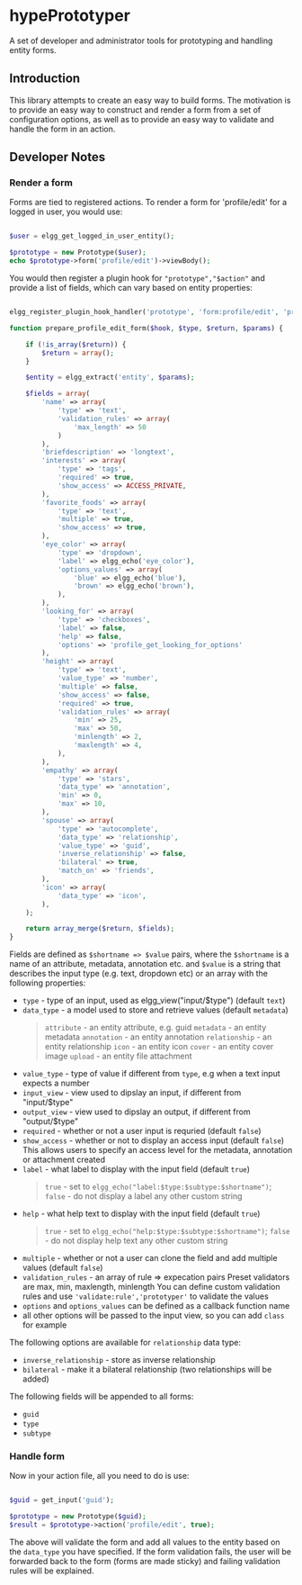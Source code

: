 hypePrototyper
==============

A set of developer and administrator tools for prototyping and handling
entity forms.


## Introduction

This library attempts to create an easy way to build forms. The motivation is to
provide an easy way to construct and render a form from a set of configuration
options, as well as to provide an easy way to validate and handle the form in
an action.


## Developer Notes

### Render a form

Forms are tied to registered actions. To render a form for 'profile/edit' for a
logged in user, you would use:

```php

$user = elgg_get_logged_in_user_entity();

$prototype = new Prototype($user);
echo $prototype->form('profile/edit')->viewBody();
```

You would then register a plugin hook for ```"prototype","$action"``` and
provide a list of fields, which can vary based on entity properties:

```php

elgg_register_plugin_hook_handler('prototype', 'form:profile/edit', 'prepare_profile_edit_form');

function prepare_profile_edit_form($hook, $type, $return, $params) {

	if (!is_array($return)) {
		$return = array();
	}

	$entity = elgg_extract('entity', $params);

	$fields = array(
		'name' => array(
			'type' => 'text',
			'validation_rules' => array(
				'max_length' => 50
			)
		),
		'briefdescription' => 'longtext',
		'interests' => array(
			'type' => 'tags',
			'required' => true,
			'show_access' => ACCESS_PRIVATE,
		),
		'favorite_foods' => array(
			'type' => 'text',
			'multiple' => true,
			'show_access' => true,
		),
		'eye_color' => array(
			'type' => 'dropdown',
			'label' => elgg_echo('eye_color'),
			'options_values' => array(
				'blue' => elgg_echo('blue'),
				'brown' => elgg_echo('brown'),
			),
		),
		'looking_for' => array(
			'type' => 'checkboxes',
			'label' => false,
			'help' => false,
			'options' => 'profile_get_looking_for_options'
		),
		'height' => array(
			'type' => 'text',
			'value_type' => 'number',
			'multiple' => false,
			'show_access' => false,
			'required' => true,
			'validation_rules' => array(
				'min' => 25,
				'max' => 50,
				'minlength' => 2,
				'maxlength' => 4,
			),
		),
		'empathy' => array(
			'type' => 'stars',
			'data_type' => 'annotation',
			'min' => 0,
			'max' => 10,
		),
		'spouse' => array(
			'type' => 'autocomplete',
			'data_type' => 'relationship',
			'value_type' => 'guid',
			'inverse_relationship' => false,
			'bilateral' => true,
			'match_on' => 'friends',
		),
		'icon' => array(
			'data_type' => 'icon',
		),
	);

	return array_merge($return, $fields);
}

```

Fields are defined as ```$shortname => $value``` pairs, where the ```$shortname``` is a
name of an attribute, metadata, annotation etc. and ```$value``` is
a string that describes the input type (e.g. text, dropdown etc) or an array
with the following properties:

* ```type``` - type of an input, used as elgg_view("input/$type") (default ```text```)
* ```data_type``` - a model used to store and retrieve values (default ```metadata```)
	> ```attribute``` - an entity attribute, e.g. guid
	> ```metadata``` - an entity metadata
	> ```annotation``` - an entity annotation
	> ```relationship``` - an entity relationship
	> ```icon``` - an entity icon
	> ```cover``` - an entity cover image
	> ```upload``` - an entity file attachment
* ```value_type``` - type of value if different from ```type```, e.g when a text input expects a number
* ```input_view``` - view used to dipslay an input, if different from "input/$type"
* ```output_view``` - view used to dipslay an output, if different from "output/$type"
* ```required``` - whether or not a user input is requried (default ```false```)
* ```show_access``` - whether or not to display an access input (default ```false```)
	This allows users to specify an access level for the metadata, annotation or attachment created
* ```label``` - what label to display with the input field (default ```true```)
	> ```true``` - set to ```elgg_echo("label:$type:$subtype:$shortname")```;
	> ```false``` - do not display a label
	> any other custom string
* ```help``` - what help text to display with the input field (default ```true```)
	> ```true``` - set to ```elgg_echo("help:$type:$subtype:$shortname")```;
	> ```false``` - do not display help text
	> any other custom string
* ```multiple``` - whether or not a user can clone the field and add multiple values (default ```false```)
* ```validation_rules``` - an array of rule => expecation pairs
	Preset validators are max, min, maxlength, minlength
	You can define custom validation rules and use ```'validate:rule','prototyper'``` to validate the values
* ```options``` and ```options_values``` can be defined as a callback function name
* all other options will be passed to the input view, so you can add ```class``` for example

The following options are available for ```relationship``` data type:
* ```inverse_relationship``` - store as inverse relationship
* ```bilateral``` - make it a bilateral relationship (two relationships will be added)

The following fields will be appended to all forms:
* ```guid```
* ```type```
* ```subtype```

### Handle form

Now in your action file, all you need to do is use:

```php

$guid = get_input('guid');

$prototype = new Prototype($guid);
$result = $prototype->action('profile/edit', true);

```

The above will validate the form and add all values to the entity based on the
```data_type``` you have specified. If the form validation fails, the user
will be forwarded back to the form (forms are made sticky) and failing validation
rules will be explained.

